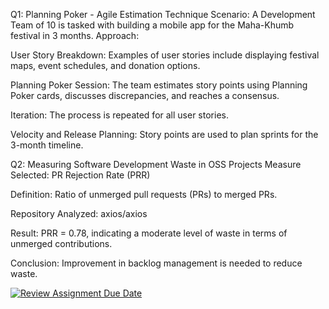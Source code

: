 Q1: Planning Poker - Agile Estimation Technique
Scenario: A Development Team of 10 is tasked with building a mobile app for the Maha-Khumb festival in 3 months.
Approach:

User Story Breakdown: Examples of user stories include displaying festival maps, event schedules, and donation options.

Planning Poker Session: The team estimates story points using Planning Poker cards, discusses discrepancies, and reaches a consensus.

Iteration: The process is repeated for all user stories.

Velocity and Release Planning: Story points are used to plan sprints for the 3-month timeline.



Q2: Measuring Software Development Waste in OSS Projects
Measure Selected: PR Rejection Rate (PRR)

Definition: Ratio of unmerged pull requests (PRs) to merged PRs.

Repository Analyzed: axios/axios

Result: PRR = 0.78, indicating a moderate level of waste in terms of unmerged contributions.

Conclusion: Improvement in backlog management is needed to reduce waste.


[![Review Assignment Due Date](https://classroom.github.com/assets/deadline-readme-button-22041afd0340ce965d47ae6ef1cefeee28c7c493a6346c4f15d667ab976d596c.svg)](https://classroom.github.com/a/uJnvblL8)
